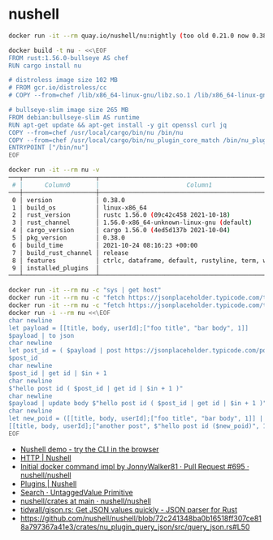 # nushell

```sh
docker run -it --rm quay.io/nushell/nu:nightly (too old 0.21.0 now 0.38.0)

docker build -t nu - <<\EOF
FROM rust:1.56.0-bullseye AS chef
RUN cargo install nu

# distroless image size 102 MB
# FROM gcr.io/distroless/cc
# COPY --from=chef /lib/x86_64-linux-gnu/libz.so.1 /lib/x86_64-linux-gnu/

# bullseye-slim image size 265 MB
FROM debian:bullseye-slim AS runtime
RUN apt-get update && apt-get install -y git openssl curl jq
COPY --from=chef /usr/local/cargo/bin/nu /bin/nu
COPY --from=chef /usr/local/cargo/bin/nu_plugin_core_match /bin/nu_plugin_core_match
ENTRYPOINT ["/bin/nu"]
EOF

docker run -it --rm nu -v
───┬────────────────────┬────────────────────────────────────────────────────────
 # │      Column0       │                        Column1                         
───┼────────────────────┼────────────────────────────────────────────────────────
 0 │ version            │ 0.38.0                                                 
 1 │ build_os           │ linux-x86_64                                           
 2 │ rust_version       │ rustc 1.56.0 (09c42c458 2021-10-18)                    
 3 │ rust_channel       │ 1.56.0-x86_64-unknown-linux-gnu (default)              
 4 │ cargo_version      │ cargo 1.56.0 (4ed5d137b 2021-10-04)                    
 5 │ pkg_version        │ 0.38.0                                                 
 6 │ build_time         │ 2021-10-24 08:16:23 +00:00                             
 7 │ build_rust_channel │ release                                                
 8 │ features           │ ctrlc, dataframe, default, rustyline, term, which, zip 
 9 │ installed_plugins  │                                                        
───┴────────────────────┴────────────────────────────────────────────────────────

docker run -it --rm nu -c "sys | get host"
docker run -it --rm nu -c "fetch https://jsonplaceholder.typicode.com/todos/1"
docker run -it --rm nu -c "fetch https://jsonplaceholder.typicode.com/todos/1 | select userId title"
docker run -i --rm nu <<\EOF
char newline
let payload = [[title, body, userId];["foo title", "bar body", 1]]
$payload | to json
char newline
let post_id = ( $payload | post https://jsonplaceholder.typicode.com/posts $in )
$post_id
char newline
$post_id | get id | $in + 1
char newline
$"hello post id ( $post_id | get id | $in + 1 )"
char newline
$payload | update body $"hello post id ( $post_id | get id | $in + 1 )"
char newline
let new_poid = ([[title, body, userId];["foo title", "bar body", 1]] | post https://jsonplaceholder.typicode.com/posts $in | get id | $in + 1 )
[[title, body, userId];["another post", $"hello post id ($new_poid)", 1]] | to json
EOF
```

- [Nushell demo - try the CLI in the browser](https://www.nushell.sh/demo/)
- [HTTP | Nushell](https://www.nushell.sh/cookbook/http.html)
- [Initial docker command impl by JonnyWalker81 · Pull Request #695 · nushell/nushell](https://github.com/nushell/nushell/pull/695)
- [Plugins | Nushell](https://www.nushell.sh/contributor-book/plugins.html#creating-a-plugin-in-rust)
- [Search · UntaggedValue Primitive](https://github.com/search?l=Rust&q=UntaggedValue+Primitive&type=Code)
- [nushell/crates at main · nushell/nushell](https://github.com/nushell/nushell/tree/main/crates)
- [tidwall/gjson.rs: Get JSON values quickly - JSON parser for Rust](https://github.com/tidwall/gjson.rs)
- https://github.com/nushell/nushell/blob/72c241348ba0b16518ff307ce818a797367a41e3/crates/nu_plugin_query_json/src/query_json.rs#L50